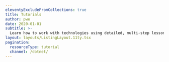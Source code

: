 ```yaml
---
eleventyExcludeFromCollections: true
title: Tutorials
author: pwe
date: 2020-01-01
subtitle: >-
  Learn how to work with technologies using detailed, multi-step lessons accompanied by code samples, instructions, and videos.
layout: layouts/ListingLayout.11ty.tsx
pagination:
  resourceType: tutorial
  channel: /dotnet/
---
```

